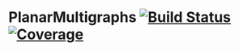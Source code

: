 # PlanarMultigraphs [![Build Status](https://travis-ci.com/QuantumBFS/PlanarMultigraphs.jl.svg?branch=master)](https://travis-ci.com/QuantumBFS/PlanarMultigraphs.jl) [![Coverage](https://codecov.io/gh/QuantumBFS/PlanarMultigraphs.jl/branch/master/graph/badge.svg)](https://codecov.io/gh/QuantumBFS/PlanarMultigraphs.jl)
